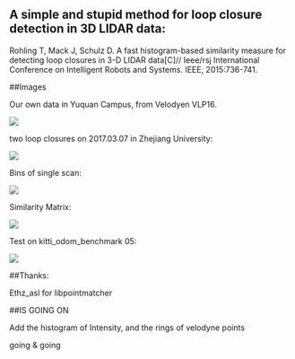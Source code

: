 ## A simple and stupid method for loop closure detection in 3D LIDAR data:

Rohling T, Mack J, Schulz D. A fast histogram-based similarity measure for detecting loop closures in 3-D LIDAR data[C]// Ieee/rsj International Conference on Intelligent Robots and Systems. IEEE, 2015:736-741.

##Images

Our own data in Yuquan Campus, from Velodyen VLP16.

![](https://github.com/ZJUYH/laserScan_Similarity/raw/master/image/Campus.png)

two loop closures on 2017.03.07 in Zhejiang University:

![](https://github.com/ZJUYH/laserScan_Similarity/raw/master/image/round0&2.jpg)

Bins of single scan:

![](https://github.com/ZJUYH/laserScan_Similarity/raw/master/image/0.png)

Similarity Matrix:

![](https://github.com/ZJUYH/laserScan_Similarity/raw/master/image/1.png)

Test on kitti_odom_benchmark 05:

![](https://github.com/ZJUYH/laserScan_Similarity/raw/master/image/kitti_05.png)

##Thanks:

Ethz_asl for libpointmatcher

##IS GOING ON

Add the histogram of Intensity, and the rings of velodyne points

going & going
